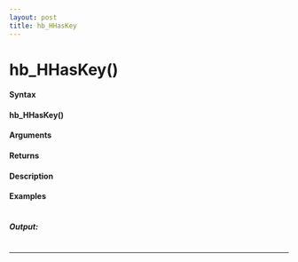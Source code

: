 ```yaml
---
layout: post
title: hb_HHasKey
---
```


# hb_HHasKey()


#### Syntax

#### hb_HHasKey()

#### Arguments

#### Returns

#### Description

#### Examples

```

```

##### Output:

```

```

---